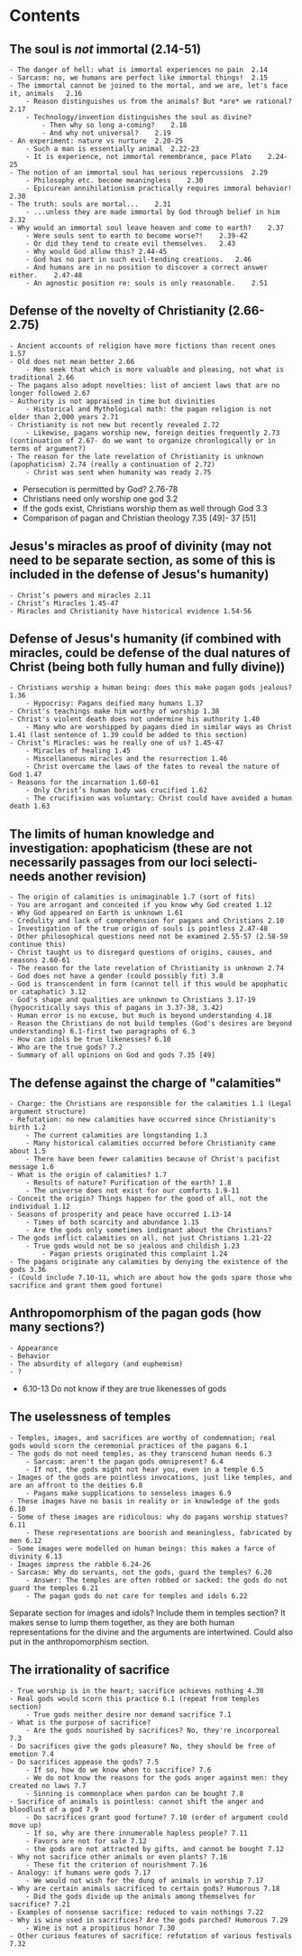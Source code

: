 #  Contents

## **The soul is *not* immortal (2.14-51)**
	- The danger of hell: what is immortal experiences no pain	2.14
	- Sarcasm: no, we humans are perfect like immortal things!	2.15
	- The immortal cannot be joined to the mortal, and we are, let's face it, animals	2.16
		- Reason distinguishes us from the animals? But *are* we rational?	2.17
		- Technology/invention distinguishes the soul as divine?
			- Then why so long a-coming?	2.18
			- And why not universal?	2.19
	- An experiment: nature vs nurture	2.20-25
		- Such a man is essentially animal	2.22-23
		- It is experience, not immortal remembrance, pace Plato	2.24-25
	- The notion of an immortal soul has serious repercussions 	2.29
		- Philosophy etc. become meaningless	2.30
		- Epicurean annihilationism practically requires immoral behavior!	2.30
	- The truth: souls are mortal...	2.31
		- ...unless they are made immortal by God through belief in him	2.32
	- Why would an immortal soul leave heaven and come to earth?	2.37
		- Were souls sent to earth to become worse?!	2.39-42
		- Or did they tend to create evil themselves.	2.43
		- Why would God allow this?	2.44-45
		- God has no part in such evil-tending creations.	2.46
		- And humans are in no position to discover a correct answer either.	2.47-48
		- An agnostic position re: souls is only reasonable.	2.51


## **Defense of the novelty of Christianity (2.66-2.75)**
	- Ancient accounts of religion have more fictions than recent ones 1.57
	- Old does not mean better 2.66
		- Men seek that which is more valuable and pleasing, not what is traditional 2.66
	- The pagans also adopt novelties: list of ancient laws that are no longer followed 2.67
	- Authority is not appraised in time but divinities
		- Historical and Mythological math: the pagan religion is not older than 2,000 years 2.71
	- Christianity is not new but recently revealed 2.72
		- Likewise, pagans worship new, foreign deities frequently 2.73 (continuation of 2.67- do we want to organize chronlogically or in terms of argument?)
	- The reason for the late revelation of Christianity is unknown (apophaticism) 2.74 (really a continuation of 2.72)
		- Christ was sent when humanity was ready 2.75


- Persecution is permitted by God? 2.76-78
- Christians need only worship one god 3.2
- If the gods exist, Christians worship them as well through God 3.3
- Comparison of pagan and Christian theology 7.35 [49]- 37 [51]


## **Jesus's miracles as proof of divinity (may not need to be separate section, as some of this is included in the defense of Jesus's humanity)**
	- Christ’s powers and miracles 2.11
	- Christ’s Miracles 1.45-47
	- Miracles and Christianity have historical evidence 1.54-56


## **Defense of Jesus's humanity (if combined with miracles, could be defense of the dual natures of Christ (being both fully human and fully divine))**
	- Christians worship a human being: does this make pagan gods jealous? 1.36
		- Hypocrisy: Pagans deified many humans 1.37
	- Christ's teachings make him worthy of worship 1.38
	- Christ's violent death does not undermine his authority 1.40
		- Many who are worshipped by pagans died in similar ways as Christ 1.41 (last sentence of 1.39 could be added to this section)
	- Christ’s Miracles: was he really one of us? 1.45-47
		- Miracles of healing 1.45
		- Miscellaneous miracles and the resurrection 1.46
		- Christ overcame the laws of the fates to reveal the nature of God 1.47
	- Reasons for the incarnation 1.60-61
		- Only Christ’s human body was crucified 1.62
		- The crucifixion was voluntary: Christ could have avoided a human death 1.63

## **The limits of human knowledge and investigation: apophaticism (these are not necessarily passages from our loci selecti- needs another revision)**
	- The origin of calamities is unimaginable 1.7 (sort of fits)
	- You are arrogant and conceited if you know why God created 1.12
	- Why God appeared on Earth is unknown 1.61
	- Credulity and lack of comprehension for pagans and Christians 2.10
	- Investigation of the true origin of souls is pointless 2.47-48
	- Other philosophical questions need not be examined 2.55-57 (2.58-59 continue this)
	- Christ taught us to disregard questions of origins, causes, and reasons 2.60-61
	- The reason for the late revelation of Christianity is unknown 2.74
	- God does not have a gender (could possibly fit) 3.8
	- God is transcendent in form (cannot tell if this would be apophatic or cataphatic) 3.12
	- God's shape and qualities are unknown to Christians 3.17-19 (hypocritically says this of pagans in 3.37-38, 3.42)
	- Human error is no excuse, but much is beyond understanding 4.18
	- Reason the Christians do not build temples (God's desires are beyond understanding) 6.1-first two paragraphs of 6.3
	- How can idols be true likenesses? 6.10
	- Who are the true gods? 7.2
	- Summary of all opinions on God and gods 7.35 [49]


## **The defense against the charge of "calamities"**
	- Charge: the Christians are responsible for the calamities 1.1 (Legal argument structure)
	- Refutation: no new calamities have occurred since Christianity's birth 1.2
		- The current calamities are longstanding 1.3
		- Many historical calamities occurred before Christianity came about 1.5
		- There have been fewer calamities because of Christ's pacifist message 1.6
	- What is the origin of calamities? 1.7
		- Results of nature? Purification of the earth? 1.8
		- The universe does not exist for our comforts 1.9-11
	- Conceit the origin? Things happen for the good of all, not the individual 1.12
	- Seasons of prosperity and peace have occurred 1.13-14
		- Times of both scarcity and abundance 1.15
		- Are the gods only sometimes indignant about the Christians?
	- The gods inflict calamities on all, not just Christians 1.21-22
		- True gods would not be so jealous and childish 1.23
			- Pagan priests originated this complaint 1.24
	- The pagans originate any calamities by denying the existence of the gods 3.36
	- (Could include 7.10-11, which are about how the gods spare those who sacrifice and grant them good fortune)


## Anthropomorphism of the pagan gods (how many sections?)
	- Appearance
	- Behavior
	- The absurdity of allegory (and euphemism)
	- ?

- 6.10-13 Do not know if they are true likenesses of gods

## **The uselessness of temples**
	- Temples, images, and sacrifices are worthy of condemnation; real gods would scorn the ceremonial practices of the pagans 6.1
	- The gods do not need temples, as they transcend human needs 6.3
		- Sarcasm: aren't the pagan gods omnipresent? 6.4
		- If not, the gods might not hear you, even in a temple 6.5
	- Images of the gods are pointless invocations, just like temples, and are an affront to the deities 6.8
		- Pagans make supplications to senseless images 6.9
	- These images have no basis in reality or in knowledge of the gods 6.10
	- Some of these images are ridiculous: why do pagans worship statues? 6.11
		- These representations are boorish and meaningless, fabricated by men 6.12
	- Some images were modelled on human beings: this makes a farce of divinity 6.13
	- Images impress the rabble 6.24-26
	- Sarcasm: Why do servants, not the gods, guard the temples? 6.20
		- Answer: The temples are often robbed or sacked: the gods do not guard the temples 6.21
		- The pagan gods do not care for temples and idols 6.22

Separate section for images and idols? Include them in temples section? It makes sense to lump them together, as they are both human representations for the divine and the arguments are intertwined. Could also put in the anthropomorphism section.

## **The irrationality of sacrifice**
	- True worship is in the heart; sacrifice achieves nothing 4.30
	- Real gods would scorn this practice 6.1 (repeat from temples section)
		- True gods neither desire nor demand sacrifice 7.1
	- What is the purpose of sacrifice?
		- Are the gods nourished by sacrifices? No, they're incorporeal 7.3
	- Do sacrifices give the gods pleasure? No, they should be free of emotion 7.4
	- Do sacrifices appease the gods? 7.5
		- If so, how do we know when to sacrifice? 7.6
		- We do not know the reasons for the gods anger against men: they created no laws 7.7
		- Sinning is commonplace when pardon can be bought 7.8
	- Sacrifice of animals is pointless: cannot shift the anger and bloodlust of a god 7.9
		- Do sacrifices grant good fortune? 7.10 (order of argument could move up)
		- If so, why are there innumerable hapless people? 7.11
		- Favors are not for sale 7.12
		- the gods are not attracted by gifts, and cannot be bought 7.12
	- Why not sacrifice other animals or even plants? 7.16
		- These fit the criterion of nourishment 7.16
	- Analogy: if humans were gods 7.17
		- We would not wish for the dung of animals in worship 7.17
	- Why are certain animals sacrificed to certain gods? Humorous 7.18
		- Did the gods divide up the animals among themselves for sacrifice? 7.21
	- Examples of nonsense sacrifice: reduced to vain nothings 7.22
	- Why is wine used in sacrifices? Are the gods parched? Humorous 7.29
		- Wine is not a propitious honor 7.30
	- Other curious features of sacrifice: refutation of various festivals 7.32
